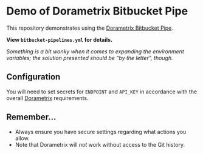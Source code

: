 # Demo of Dorametrix Bitbucket Pipe

This repository demonstrates using the [Dorametrix Bitbucket Pipe](https://github.com/mikaelvesavuori/dorametrix-pipe).

**View `bitbucket-pipelines.yml` for details.**

_Something is a bit wonky when it comes to expanding the environment variables; the solution presented should be "by the letter", though._

## Configuration

You will need to set secrets for `ENDPOINT` and `API_KEY` in accordance with the overall [Dorametrix](https://github.com/mikaelvesavuori/dorametrix) requirements.

## Remember...

- Always ensure you have secure settings regarding what actions you allow.
- Note that Dorametrix will _not_ work without access to the Git history.
